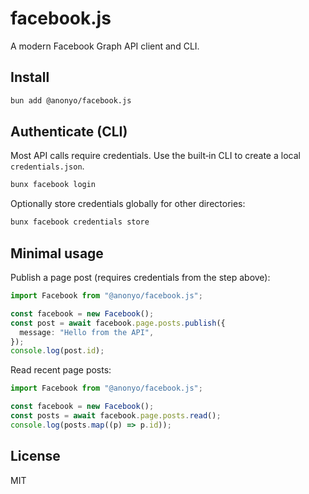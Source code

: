 # facebook.js

A modern Facebook Graph API client and CLI.

## Install

```bash
bun add @anonyo/facebook.js
```

## Authenticate (CLI)

Most API calls require credentials. Use the built‑in CLI to create a local `credentials.json`.

```bash
bunx facebook login
```

Optionally store credentials globally for other directories:

```bash
bunx facebook credentials store
```

## Minimal usage

Publish a page post (requires credentials from the step above):

```ts
import Facebook from "@anonyo/facebook.js";

const facebook = new Facebook();
const post = await facebook.page.posts.publish({
  message: "Hello from the API",
});
console.log(post.id);
```

Read recent page posts:

```ts
import Facebook from "@anonyo/facebook.js";

const facebook = new Facebook();
const posts = await facebook.page.posts.read();
console.log(posts.map((p) => p.id));
```

## License

MIT
